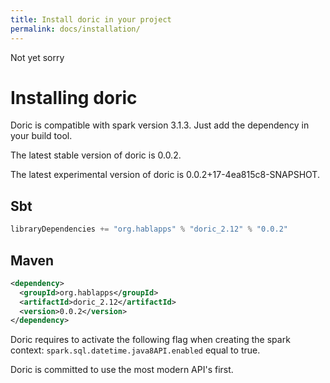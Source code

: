 ```yaml
---
title: Install doric in your project
permalink: docs/installation/
---
```

Not yet sorry
# Installing doric
Doric is compatible with spark version 3.1.3. Just add the dependency in your build tool.

The latest stable version of doric is 0.0.2.

The latest experimental version of doric is 0.0.2+17-4ea815c8-SNAPSHOT.

## Sbt
```scala
libraryDependencies += "org.hablapps" % "doric_2.12" % "0.0.2"
```
## Maven
```xml
<dependency>
  <groupId>org.hablapps</groupId>
  <artifactId>doric_2.12</artifactId>
  <version>0.0.2</version>
</dependency>
```

Doric requires to activate the following flag when creating the spark context:
`spark.sql.datetime.java8API.enabled` equal to true.

Doric is committed to use the most modern API's first.
